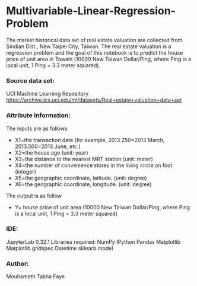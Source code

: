 # Multivariable-Linear-Regression-Problem
The market historical data set of real estate valuation are collected from Sindian Dist., New Taipei City, Taiwan. The real estate valuation is a regression problem and the goal of this notebook is to predict the house price of unit area in Tawain (10000 New Taiwan Dollar/Ping, where Ping is a local unit, 1 Ping = 3.3 meter squared).

### Source data set:
UCI Machine Learning Repository
https://archive.ics.uci.edu/ml/datasets/Real+estate+valuation+data+set

### Attribute Information:

The inputs are as follows

- X1=the transaction date (for example, 2013.250=2013 March, 2013.500=2013 June, etc.)
- X2=the house age (unit: year)
- X3=the distance to the nearest MRT station (unit: meter)
- X4=the number of convenience stores in the living circle on foot (integer)
- X5=the geographic coordinate, latitude. (unit: degree)
- X6=the geographic coordinate, longitude. (unit: degree)

The output is as follow

- Y= house price of unit area (10000 New Taiwan Dollar/Ping, where Ping is a local unit, 1 Ping = 3.3 meter squared)


### IDE:
JupyterLab 0.32.1
Libraries required:
NumPy
IPython
Pandas
Matplotlib
Matplotlib.gridspec
Datetime
sklearb.model


### Author:
Mouhameth Takha Faye
